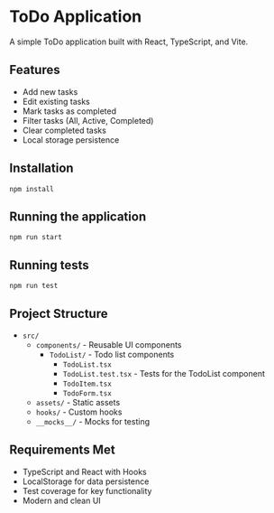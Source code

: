 # ToDo Application

A simple ToDo application built with React, TypeScript, and Vite.

## Features

- Add new tasks
- Edit existing tasks
- Mark tasks as completed
- Filter tasks (All, Active, Completed)
- Clear completed tasks
- Local storage persistence

## Installation

```
npm install
```

## Running the application

```
npm run start
```

## Running tests

```
npm run test
```

## Project Structure

- `src/`
  - `components/` - Reusable UI components
    - `TodoList/` - Todo list components
      - `TodoList.tsx`
      - `TodoList.test.tsx` - Tests for the TodoList component
      - `TodoItem.tsx`
      - `TodoForm.tsx`
  - `assets/` - Static assets
  - `hooks/` - Custom hooks
  - `__mocks__/` - Mocks for testing

## Requirements Met

- TypeScript and React with Hooks
- LocalStorage for data persistence
- Test coverage for key functionality
- Modern and clean UI
